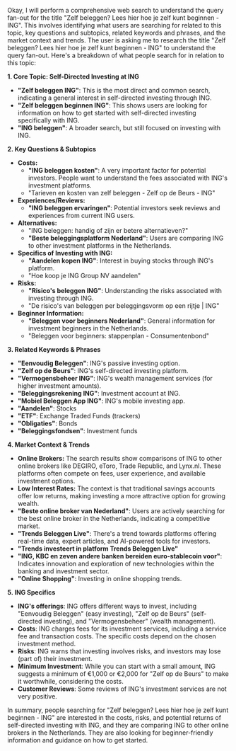 Okay, I will perform a comprehensive web search to understand the query fan-out for the title "Zelf beleggen? Lees hier hoe je zelf kunt beginnen - ING". This involves identifying what users are searching for related to this topic, key questions and subtopics, related keywords and phrases, and the market context and trends.
The user is asking me to research the title "Zelf beleggen? Lees hier hoe je zelf kunt beginnen - ING" to understand the query fan-out. Here's a breakdown of what people search for in relation to this topic:

**1. Core Topic: Self-Directed Investing at ING**

*   **"Zelf beleggen ING"**: This is the most direct and common search, indicating a general interest in self-directed investing through ING.
*   **"Zelf beleggen beginnen ING"**: This shows users are looking for information on how to get started with self-directed investing specifically with ING.
*   **"ING beleggen"**: A broader search, but still focused on investing with ING.

**2. Key Questions & Subtopics**

*   **Costs:**
    *   **"ING beleggen kosten"**:  A very important factor for potential investors. People want to understand the fees associated with ING's investment platforms.
    *   "Tarieven en kosten van zelf beleggen - Zelf op de Beurs - ING"
*   **Experiences/Reviews:**
    *   **"ING beleggen ervaringen"**:  Potential investors seek reviews and experiences from current ING users.
*   **Alternatives:**
    *   "ING beleggen: handig of zijn er betere alternatieven?"
    *   **"Beste beleggingsplatform Nederland"**: Users are comparing ING to other investment platforms in the Netherlands.
*   **Specifics of Investing with ING:**
    *   **"Aandelen kopen ING"**:  Interest in buying stocks through ING's platform.
    *   "Hoe koop je ING Group NV aandelen"
*   **Risks:**
    *   **"Risico's beleggen ING"**: Understanding the risks associated with investing through ING.
    *   "De risico's van beleggen per beleggingsvorm op een rijtje | ING"
*   **Beginner Information:**
    *   **"Beleggen voor beginners Nederland"**:  General information for investment beginners in the Netherlands.
    *   "Beleggen voor beginners: stappenplan - Consumentenbond"

**3. Related Keywords & Phrases**

*   **"Eenvoudig Beleggen"**: ING's passive investing option.
*   **"Zelf op de Beurs"**: ING's self-directed investing platform.
*   **"Vermogensbeheer ING"**: ING's wealth management services (for higher investment amounts).
*   **"Beleggingsrekening ING"**: Investment account at ING.
*   **"Mobiel Beleggen App ING"**: ING's mobile investing app.
*   **"Aandelen"**: Stocks
*   **"ETF"**: Exchange Traded Funds (trackers)
*   **"Obligaties"**: Bonds
*   **"Beleggingsfondsen"**: Investment funds

**4. Market Context & Trends**

*   **Online Brokers:** The search results show comparisons of ING to other online brokers like DEGIRO, eToro, Trade Republic, and Lynx.nl. These platforms often compete on fees, user experience, and available investment options.
*   **Low Interest Rates:** The context is that traditional savings accounts offer low returns, making investing a more attractive option for growing wealth.
*   **"Beste online broker van Nederland"**: Users are actively searching for the best online broker in the Netherlands, indicating a competitive market.
*   **"Trends Beleggen Live"**: There's a trend towards platforms offering real-time data, expert articles, and AI-powered tools for investors.
*   **"Trends investeert in platform Trends Beleggen Live"**
*   **"ING, KBC en zeven andere banken bereiden euro-stablecoin voor"**: Indicates innovation and exploration of new technologies within the banking and investment sector.
*   **"Online Shopping"**: Investing in online shopping trends.

**5. ING Specifics**

*   **ING's offerings**: ING offers different ways to invest, including "Eenvoudig Beleggen" (easy investing), "Zelf op de Beurs" (self-directed investing), and "Vermogensbeheer" (wealth management).
*   **Costs**: ING charges fees for its investment services, including a service fee and transaction costs. The specific costs depend on the chosen investment method.
*   **Risks**: ING warns that investing involves risks, and investors may lose (part of) their investment.
*   **Minimum Investment**: While you can start with a small amount, ING suggests a minimum of €1,000 or €2,000 for "Zelf op de Beurs" to make it worthwhile, considering the costs.
*   **Customer Reviews**: Some reviews of ING's investment services are not very positive.

In summary, people searching for "Zelf beleggen? Lees hier hoe je zelf kunt beginnen - ING" are interested in the costs, risks, and potential returns of self-directed investing with ING, and they are comparing ING to other online brokers in the Netherlands. They are also looking for beginner-friendly information and guidance on how to get started.